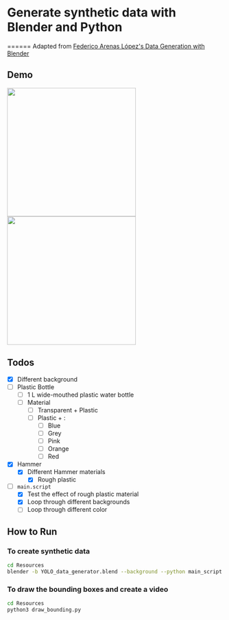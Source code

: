 # Generate synthetic data with Blender and Python
======
Adapted from [Federico Arenas López's Data Generation with Blender](https://federicoarenasl.github.io/Data-Generation-with-Blender/)

## Demo

<img src="Resources/result.gif" height="300">
<img src="Resources/result2.gif" height="300">

## Todos

- [x] Different background
- [ ] Plastic Bottle
    - [ ] 1 L wide-mouthed plastic water bottle
    - [ ] Material
        - [ ] Transparent + Plastic
        - [ ] Plastic + :
            - [ ] Blue
            - [ ] Grey
            - [ ] Pink
            - [ ] Orange
            - [ ] Red

- [x] Hammer
    - [x] Different Hammer materials
        - [x] Rough plastic

- [ ] `main.script`
    - [x] Test the effect of rough plastic material
    - [x] Loop through different backgrounds
    - [ ] Loop through different color

## How to Run

### To create synthetic data

```bash
cd Resources
blender -b YOLO_data_generator.blend --background --python main_script.py
```

### To draw the bounding boxes and create a video
```bash
cd Resources
python3 draw_bounding.py
```

